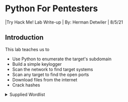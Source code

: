 # Python For Pentesters

|Try Hack Me! Lab Write-up | By: Herman Detwiler | 8/5/21

## Introduction

This lab teaches us to

- Use Python to enumerate the target's subdomain
- Build a simple keylogger
- Scan the network to find target systems
- Scan any target to find the open ports
- Download files from the internet
- Crack hashes


<details>
<summary>Supplied Wordlist</summary>
<br><br>
123456
password
12345678
1234
12345
dragon
qwerty
696969
mustang
letmein
baseball
master
michael
football
shadow
monkey
abc123
pass
6969
jordan
harley
ranger
iwantu
jennifer
hunter
2000
test
batman
trustno1
thomas
tigger
robert
access
love
buster
1234567
soccer
hockey
killer
george
andrew
charlie
superman
dallas
jessica
pepper
1111
austin
william
daniel
golfer
summer
heather
hammer
yankees
joshua
maggie
enter
ashley
thunder
cowboy
silver
richard
orange
merlin
michelle
corvette
bigdog
cheese
matthew
121212
patrick
martin
freedom
ginger
nicole
sparky
yellow
camaro
secret
falcon
taylor
111111
131313
123123
hello
scooter
please
porsche
guitar
chelsea
black
diamond
nascar
jackson
cameron
654321
computer
amanda
wizard
xxxxxxxx
money
phoenix
mickey
bailey
knight
iceman
tigers
purple
andrea
horny
dakota
aaaaaa
player
sunshine
morgan
starwars
boomer
cowboys
edward
charles
booboo
coffee
xxxxxx
bulldog
ncc1701
rabbit
peanut
john
johnny
gandalf
spanky
winter
brandy
compaq
carlos
tennis
james
mike
brandon
fender
anthony
ferrari
cookie
chicken
maverick
chicago
joseph
diablo
666666
willie
welcome
chris
panther
yamaha
justin
banana
driver
marine
angels
fishing
david
maddog
wilson
dennis
captain
chester
smokey
xavier
steven
viking
snoopy
blue
eagles
winner
samantha
house
miller
flower
jack
firebird
butter
united
turtle
steelers
tiffany
zxcvbn
tomcat
golf
bond007
bear
tiger
doctor
gateway
gators
angel
junior
thx1138
debbie
spider
melissa
booger
1212
flyers
fish
matrix
scooby
jason
walter
boston
braves
yankee
barney
victor
tucker
princess
mercedes
5150
zzzzzz
gunner
bubba
2112
fred
johnson
xxxxx
member
donald
bronco
voyager
rangers
birdie
trouble
white
topgun
green
super
qazwsx
magic
lakers
rachel
slayer
scott
2222
asdf
video
london
7777
marlboro
srinivas
internet
action
carter
jasper
monster
teresa
jeremy
11111111
bill
crystal
peter
rocket
theman
oliver
prince
beach
7777777
muffin
redsox
star
testing
shannon
murphy
frank
hannah
dave
eagle1
11111
mother
nathan
raiders
steve
forever
angela
viper
ou812
jake
gregory
buddy
whatever
young
nicholas
lucky
helpme
jackie
monica
midnight
college
baby
brian
mark
startrek
sierra
leather
232323
4444
beavis
happy
sophie
ladies
naughty
giants
booty
golden
0
fire
sandra
packers
einstein
dolphins
chevy
winston
warrior
sammy
8675309
zxcvbnm
power
victoria
asdfgh
toyota
travis
hotdog
paris
rock
xxxx
redskins
ford
freddy
arsenal
access14
wolf
iloveyou
alex
florida
eric
legend
movie
success
rosebud
jaguar
great
cool
cooper
1313
scorpio
mountain
madison
987654
brazil
lauren
japan
stars
apple
alexis
aaaa
bonnie
jasmine
kevin
matt
qwertyui
danielle
4321
4128
runner
swimming
dolphin
gordon
casper
stupid
saturn
gemini
apples
august
3333
canada
blazer
hunting
kitty
rainbow
112233
arthur
cream
calvin
surfer
samson
kelly
paul
mine
king
racing
5555
eagle
newyork
little
redwings
smith
sticky
cocacola
animal
broncos
private
skippy
marvin
enjoy
apollo
parker
qwert
time
sydney
simon
voodoo
magnum
juice
abgrtyu
777777
dreams
maxwell
music
rush2112
russia
scorpion
rebecca
tester
phantom
billy
6666
albert
index
<br><br>
</pre>
</details>
